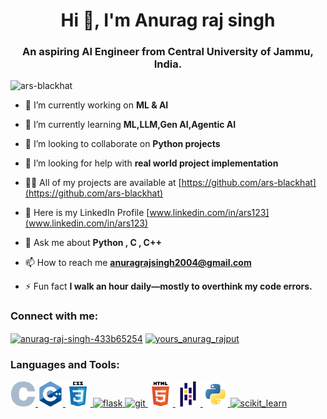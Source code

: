 <h1 align="center">Hi 👋, I'm Anurag raj singh</h1>
<h3 align="center">An aspiring AI Engineer from Central University of Jammu, India.</h3>

<p align="left"> <img src="https://komarev.com/ghpvc/?username=ars-blackhat&label=Profile%20views&color=0e75b6&style=flat" alt="ars-blackhat" /> </p>

- 🔭 I’m currently working on **ML & AI**

- 🌱 I’m currently learning **ML,LLM,Gen AI,Agentic AI**

- 👯 I’m looking to collaborate on **Python projects**

- 🤝 I’m looking for help with **real world project implementation**

- 👨‍💻 All of my projects are available at [https://github.com/ars-blackhat](https://github.com/ars-blackhat)

- 🎩 Here is my LinkedIn Profile [www.linkedin.com/in/ars123](www.linkedin.com/in/ars123)

- 💬 Ask me about **Python , C , C++**

- 📫 How to reach me **anuragrajsingh2004@gmail.com**

- ⚡ Fun fact **I walk an hour daily—mostly to overthink my code errors.**

<h3 align="left">Connect with me:</h3>
<p align="left">
<a href="https://linkedin.com/in/anurag-raj-singh-433b65254" target="blank"><img align="center" src="https://raw.githubusercontent.com/rahuldkjain/github-profile-readme-generator/master/src/images/icons/Social/linked-in-alt.svg" alt="anurag-raj-singh-433b65254" height="30" width="40" /></a>
<a href="https://instagram.com/yours_anurag_rajput" target="blank"><img align="center" src="https://raw.githubusercontent.com/rahuldkjain/github-profile-readme-generator/master/src/images/icons/Social/instagram.svg" alt="yours_anurag_rajput" height="30" width="40" /></a>
</p>

<h3 align="left">Languages and Tools:</h3>
<p align="left"> <a href="https://www.cprogramming.com/" target="_blank" rel="noreferrer"> <img src="https://raw.githubusercontent.com/devicons/devicon/master/icons/c/c-original.svg" alt="c" width="40" height="40"/> </a> <a href="https://www.w3schools.com/cpp/" target="_blank" rel="noreferrer"> <img src="https://raw.githubusercontent.com/devicons/devicon/master/icons/cplusplus/cplusplus-original.svg" alt="cplusplus" width="40" height="40"/> </a> <a href="https://www.w3schools.com/css/" target="_blank" rel="noreferrer"> <img src="https://raw.githubusercontent.com/devicons/devicon/master/icons/css3/css3-original-wordmark.svg" alt="css3" width="40" height="40"/> </a> <a href="https://flask.palletsprojects.com/" target="_blank" rel="noreferrer"> <img src="https://www.vectorlogo.zone/logos/pocoo_flask/pocoo_flask-icon.svg" alt="flask" width="40" height="40"/> </a> <a href="https://git-scm.com/" target="_blank" rel="noreferrer"> <img src="https://www.vectorlogo.zone/logos/git-scm/git-scm-icon.svg" alt="git" width="40" height="40"/> </a> <a href="https://www.w3.org/html/" target="_blank" rel="noreferrer"> <img src="https://raw.githubusercontent.com/devicons/devicon/master/icons/html5/html5-original-wordmark.svg" alt="html5" width="40" height="40"/> </a> <a href="https://pandas.pydata.org/" target="_blank" rel="noreferrer"> <img src="https://raw.githubusercontent.com/devicons/devicon/2ae2a900d2f041da66e950e4d48052658d850630/icons/pandas/pandas-original.svg" alt="pandas" width="40" height="40"/> </a> <a href="https://www.python.org" target="_blank" rel="noreferrer"> <img src="https://raw.githubusercontent.com/devicons/devicon/master/icons/python/python-original.svg" alt="python" width="40" height="40"/> </a> <a href="https://scikit-learn.org/" target="_blank" rel="noreferrer"> <img src="https://upload.wikimedia.org/wikipedia/commons/0/05/Scikit_learn_logo_small.svg" alt="scikit_learn" width="40" height="40"/> </a> </p>

